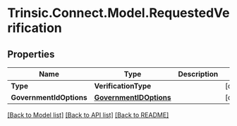 # Trinsic.Connect.Model.RequestedVerification

## Properties

Name | Type | Description | Notes
------------ | ------------- | ------------- | -------------
**Type** | **VerificationType** |  | [optional] 
**GovernmentIdOptions** | [**GovernmentIDOptions**](GovernmentIDOptions.md) |  | [optional] 

[[Back to Model list]](../README.md#documentation-for-models) [[Back to API list]](../README.md#documentation-for-api-endpoints) [[Back to README]](../README.md)


